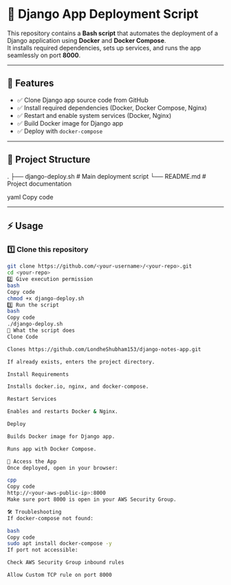 # 🚀 Django App Deployment Script

This repository contains a **Bash script** that automates the deployment of a Django application using **Docker** and **Docker Compose**.  
It installs required dependencies, sets up services, and runs the app seamlessly on port **8000**.

---

## 📌 Features
- ✅ Clone Django app source code from GitHub  
- ✅ Install required dependencies (Docker, Docker Compose, Nginx)  
- ✅ Restart and enable system services (Docker, Nginx)  
- ✅ Build Docker image for Django app  
- ✅ Deploy with `docker-compose`  

---

## 📂 Project Structure
.
├── django-deploy.sh # Main deployment script
└── README.md # Project documentation

yaml
Copy code

---

## ⚡ Usage

### 1️⃣ Clone this repository
```bash
git clone https://github.com/<your-username>/<your-repo>.git
cd <your-repo>
2️⃣ Give execution permission
bash
Copy code
chmod +x django-deploy.sh
3️⃣ Run the script
bash
Copy code
./django-deploy.sh
🐳 What the script does
Clone Code

Clones https://github.com/LondheShubham153/django-notes-app.git

If already exists, enters the project directory.

Install Requirements

Installs docker.io, nginx, and docker-compose.

Restart Services

Enables and restarts Docker & Nginx.

Deploy

Builds Docker image for Django app.

Runs app with Docker Compose.

🔑 Access the App
Once deployed, open in your browser:

cpp
Copy code
http://<your-aws-public-ip>:8000
Make sure port 8000 is open in your AWS Security Group.

🛠️ Troubleshooting
If docker-compose not found:

bash
Copy code
sudo apt install docker-compose -y
If port not accessible:

Check AWS Security Group inbound rules

Allow Custom TCP rule on port 8000
